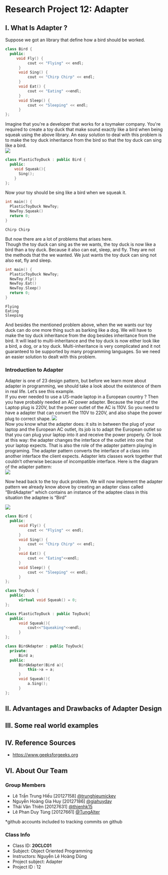 # Research Project 12: Adapter 
## I. What Is Adapter ?
Suppose we got an library that define how a bird should be worked.
```c++
class Bird { 
  public: 
     void Fly() { 
          cout << "Flying" << endl; 
      } 
      void Sing() { 
          cout << "Chirp Chirp" << endl; 
      } 
      void Eat() { 
          cout << "Eating" <<endl; 
      } 
      void Sleep() { 
          cout << "Sleeping" << endl; 
      } 
}; 
```
Imagine that you're a developer that works for a toymaker company. You're required to create a toy duck that make sound exactly like a bird when being squeak using the above library. An easy solution to deal with this problem is to make the toy duck inheritance from the bird so that the toy duck can sing like a bird.<br>
![](https://raw.githubusercontent.com/trunghieumickey/team12-hcmus-research-project/main/12/naive.png)
```c++
class PlasticToyDuck : public Bird { 
  public:
    void Squeak(){
      Sing();
    }
}; 
```
Now your toy should be sing like a bird when we squeak it.
```c++
int main() {
  PlasticToyDuck NewToy;
  NewToy.Squeak()
  return 0;
}
```
```
Chirp Chirp
```
But now there are a lot of problems that arises here. <br>
Though the toy duck can sing as the we wants, the toy duck is now like a bird than a toy duck. Because it also can eat, sleep, and fly. They are not the methods that the we wanted. We just wants the toy duck can sing not also eat, fly and sleep.
```c++
int main() {
  PlasticToyDuck NewToy;
  NewToy.Fly()
  NewToy.Eat()
  NewToy.Sleep()
  return 0;
}
```
```
Flying
Eating
Sleeping
```
And besides the mentioned problem above, when the we wants our toy duck can do one more thing such as barking like a dog. We will have to make the toy duck inheritance from the dog besides inheritance from the bird. It will lead to multi-inheritance and the toy duck is now either look like a bird, a dog, or a toy duck. Multi-inheritance is very complicated and it not guaranteed to be supported by many programming languages. So we need an easier solution to dealt with this problem.

### Introduction to Adapter
Adapter is one of 23 design pattern, but before we learn more about adapter in programming, we should take a look about the existence of them in real life. Let’s see this example.<br>
If you ever needed to use a US-made laptop in a European country ? Then you have probably needed an AC power adapter. Because the input of the Laptop plug is 220V, but the power outlet of the AC is 110V. So you need to have a adapter that can convert the 110V to 220V, and also shape the power plug to correct shape.
![](https://raw.githubusercontent.com/trunghieumickey/team12-hcmus-research-project/main/12/WallAdapter.png)<br>
Now you know what the adapter does: it sits in between the plug of your laptop and the European AC outlet, its job is to adapt the European outlet so that you can plug your laptop into it and receive the power properly. Or look at this way: the adapter changes the interface of the outlet into one that your laptop expects. That is also the role of the adapter pattern playing in programing. The adapter pattern converts the interface of a class into another interface the client expects. Adapter lets classes work together that couldn’t otherwise because of incompatible interface. Here is the diagram of the adapter pattern:<br>
![](https://raw.githubusercontent.com/trunghieumickey/team12-hcmus-research-project/main/12/AdapterDiagram.png)<br>

Now head back to the toy duck problem. We will now implement the adapter pattern we already know above by creating an adapter class called “BirdAdapter” which contains an instance of the adaptee class in this situation the adaptee is “Bird”

![](https://raw.githubusercontent.com/trunghieumickey/team12-hcmus-research-project/main/12/BirdAdapter.png)<br>

```c++
class Bird {
  public:
      void Fly() {
          cout << "Flying" << endl;
      }
      void Sing() {
          cout << "Chirp Chirp" << endl;
      }
      void Eat() {
          cout << "Eating"<<endl;
      }
      void Sleep() {
          cout << "Sleeping" << endl;
      }
};

class ToyDuck {
  public:
      virtual void Squeak() = 0;
};

class PlasticToyDuck : public ToyDuck{
  public:
      void Squeak(){
          cout<<"Squeaking"<<endl;
      }
};

class BirdAdapter : public ToyDuck{
  private:
      Bird a;
  public:
      BirdAdapter(Bird a){
          this->a = a;
      }
      void Squeak(){
          a.Sing();
      }
};

```

## II. Advantages and Drawbacks of Adapter Design

## III. Some real world examples

## IV. Reference Sources
- https://www.geeksforgeeks.org

## VI. About Our Team

### Group Members

- Lê Trần Trung Hiếu [20127158] [@trunghieumickey](https://github.com/trunghieumickey)
- Nguyễn Hoàng Gia Huy [20127186] [@giahuyday](https://github.com/giahuyday)
- Thái Văn Thiên [20127631] [@thienhk15](https://github.com/thienhk15)
- Lê Phan Duy Tùng [20127661] [@TungAlter](https://github.com/TungAlter)

*github accounts included to tracking commits on github

### Class Info
- Class ID: **20CLC01**
- Subject: 	Object Oriented Programming
- Instructors: Nguyễn Lê Hoàng Dũng
- Project subject: Adapter
- Project ID : 12
